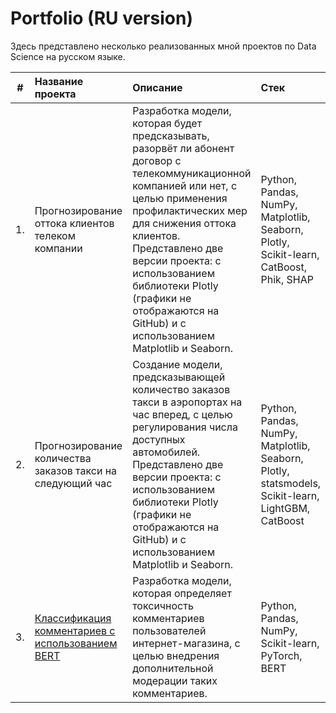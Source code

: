 # Portfolio (RU version)

Здесь представлено несколько реализованных мной проектов по Data Science на русском языке.

| # | Название проекта | Описание | Стек |
|:-:| :--------------- | :------- | :--- |
| 1. | Прогнозирование оттока клиентов телеком компании | Разработка модели, которая будет предсказывать, разорвёт ли абонент договор с телекоммуникационной компанией или нет, с целью применения профилактических мер для снижения оттока клиентов. Представлено две версии проекта: с использованием библиотеки Plotly (графики не отображаются на GitHub) и с использованием Matplotlib и Seaborn. | Python, Pandas, NumPy, Matplotlib, Seaborn, Plotly, Scikit-learn, CatBoost, Phik, SHAP |
| 2. | Прогнозирование количества заказов такси на следующий час | Создание модели, предсказывающей количество заказов такси в аэропортах на час вперед, с целью регулирования числа доступных автомобилей. Представлено две версии проекта: с использованием библиотеки Plotly (графики не отображаются на GitHub) и с использованием Matplotlib и Seaborn. | Python, Pandas, NumPy, Matplotlib, Seaborn, Plotly, statsmodels, Scikit-learn, LightGBM, CatBoost |
| 3. | [Классификация комментариев с использованием BERT](https://github.com/ana31s/portfolio_ru/tree/main/text%20analysis) | Разработка модели, которая определяет токсичность комментариев пользователей интернет-магазина, с целью внедрения дополнительной модерации таких комментариев. | Python, Pandas, NumPy, Scikit-learn, PyTorch, BERT |

